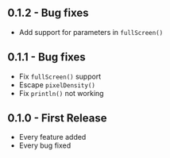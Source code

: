 ## 0.1.2 - Bug fixes
* Add support for parameters in `fullScreen()`

## 0.1.1 - Bug fixes
* Fix `fullScreen()` support
* Escape `pixelDensity()`
* Fix `println()` not working

## 0.1.0 - First Release
* Every feature added
* Every bug fixed
